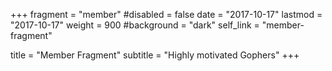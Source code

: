 +++
fragment = "member"
#disabled = false
date = "2017-10-17"
lastmod = "2017-10-17"
weight = 900
#background = "dark"
self_link = "member-fragment"

title = "Member Fragment"
subtitle = "Highly motivated Gophers"
+++
